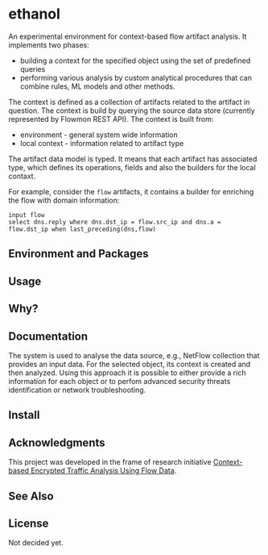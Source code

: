 # ethanol
An experimental environment for context-based flow artifact analysis. It implements two phases:

* building a context for the specified object using the set of predefined queries
* performing various analysis by custom analytical procedures that can combine rules, ML models and other methods.

The context is defined as a collection of artifacts related to the artifact in question.
The context is build by querying the source data store (currently represented by Flowmon REST API). 
The context is built from: 

* environment -  general system wide information 
* local context - information related to artifact type

The artifact data model is typed. It means that each artifact has associated type, which 
defines its operations, fields and also the builders for the local contaxt. 

For example, consider the `flow` artifacts, it contains a builder for enriching the flow
with domain information:

```
input flow
select dns.reply where dns.dst_ip = flow.src_ip and dns.a = flow.dst_ip when last_preceding(dns,flow) 
```




## Environment and Packages 

## Usage

## Why?

## Documentation
The system is used to analyse the data source, e.g., NetFlow collection that provides an input data. For the selected object, its context 
is created and then analyzed. Using this approach it is possible to either provide a rich information for each object or to perfom advanced
security threats identification or network troubleshooting. 

## Install

## Acknowledgments
This project was developed in the frame of research initiative [Context-based Encrypted Traffic Analysis Using Flow Data](https://www.fit.vut.cz/research/project/1445/.en).
## See Also

## License
Not decided yet.
